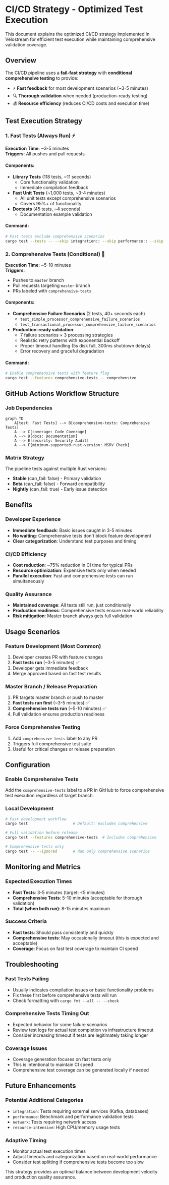 # CI/CD Strategy - Optimized Test Execution

This document explains the optimized CI/CD strategy implemented in Velostream for efficient test execution while maintaining comprehensive validation coverage.

## Overview

The CI/CD pipeline uses a **fail-fast strategy** with **conditional comprehensive testing** to provide:
- ⚡ **Fast feedback** for most development scenarios (~3-5 minutes)
- 🔍 **Thorough validation** when needed (production-ready testing)
- 💰 **Resource efficiency** (reduces CI/CD costs and execution time)

## Test Execution Strategy

### 1. Fast Tests (Always Run) ⚡
**Execution Time**: ~3-5 minutes  
**Triggers**: All pushes and pull requests

#### Components:
- **Library Tests** (118 tests, ~11 seconds)
  - Core functionality validation
  - Immediate compilation feedback
- **Fast Unit Tests** (~1,000 tests, ~3-4 minutes)
  - All unit tests except comprehensive scenarios
  - Covers 95%+ of functionality
- **Doctests** (45 tests, ~4 seconds)  
  - Documentation example validation

#### Command:
```bash
# Fast tests exclude comprehensive scenarios
cargo test --tests -- --skip integration:: --skip performance:: --skip comprehensive
```

### 2. Comprehensive Tests (Conditional) 🧪
**Execution Time**: ~5-10 minutes  
**Triggers**: 
- Pushes to `master` branch
- Pull requests targeting `master` branch
- PRs labeled with `comprehensive-tests`

#### Components:
- **Comprehensive Failure Scenarios** (2 tests, 40+ seconds each)
  - `test_simple_processor_comprehensive_failure_scenarios`
  - `test_transactional_processor_comprehensive_failure_scenarios`
- **Production-ready validation**:
  - 7 failure scenarios × 3 processing strategies
  - Realistic retry patterns with exponential backoff
  - Proper timeout handling (5s disk full, 300ms shutdown delays)
  - Error recovery and graceful degradation

#### Command:
```bash
# Enable comprehensive tests with feature flag
cargo test --features comprehensive-tests -- comprehensive
```

## GitHub Actions Workflow Structure

### Job Dependencies
```mermaid
graph TD
    A[test: Fast Tests] --> B[comprehensive-tests: Comprehensive Tests]
    A --> C[coverage: Code Coverage]
    A --> D[docs: Documentation]
    A --> E[security: Security Audit]
    A --> F[minimum-supported-rust-version: MSRV Check]
```

### Matrix Strategy
The pipeline tests against multiple Rust versions:
- **Stable** (can_fail: false) - Primary validation
- **Beta** (can_fail: false) - Forward compatibility  
- **Nightly** (can_fail: true) - Early issue detection

## Benefits

### Developer Experience
- **Immediate feedback**: Basic issues caught in 3-5 minutes
- **No waiting**: Comprehensive tests don't block feature development
- **Clear categorization**: Understand test purposes and timing

### CI/CD Efficiency
- **Cost reduction**: ~75% reduction in CI time for typical PRs
- **Resource optimization**: Expensive tests only when needed
- **Parallel execution**: Fast and comprehensive tests can run simultaneously

### Quality Assurance
- **Maintained coverage**: All tests still run, just conditionally
- **Production readiness**: Comprehensive tests ensure real-world reliability
- **Risk mitigation**: Master branch always gets full validation

## Usage Scenarios

### Feature Development (Most Common)
1. Developer creates PR with feature changes
2. **Fast tests run** (~3-5 minutes) ✅
3. Developer gets immediate feedback
4. Merge approved based on fast test results

### Master Branch / Release Preparation
1. PR targets master branch or push to master
2. **Fast tests run first** (~3-5 minutes) ✅  
3. **Comprehensive tests run** (~5-10 minutes) ✅
4. Full validation ensures production readiness

### Force Comprehensive Testing
1. Add `comprehensive-tests` label to any PR
2. Triggers full comprehensive test suite
3. Useful for critical changes or release preparation

## Configuration

### Enable Comprehensive Tests
Add the `comprehensive-tests` label to a PR in GitHub to force comprehensive test execution regardless of target branch.

### Local Development
```bash
# Fast development workflow
cargo test                    # Default: excludes comprehensive

# Full validation before release
cargo test --features comprehensive-tests  # Includes comprehensive

# Comprehensive tests only
cargo test -- --ignored       # Run only comprehensive scenarios
```

## Monitoring and Metrics

### Expected Execution Times
- **Fast Tests**: 3-5 minutes (target: <5 minutes)
- **Comprehensive Tests**: 5-10 minutes (acceptable for thorough validation)
- **Total (when both run)**: 8-15 minutes maximum

### Success Criteria
- **Fast tests**: Should pass consistently and quickly
- **Comprehensive tests**: May occasionally timeout (this is expected and acceptable)
- **Coverage**: Focus on fast test coverage to maintain CI speed

## Troubleshooting

### Fast Tests Failing
- Usually indicates compilation issues or basic functionality problems
- Fix these first before comprehensive tests will run
- Check formatting with `cargo fmt --all -- --check`

### Comprehensive Tests Timing Out
- Expected behavior for some failure scenarios
- Review test logs for actual test completion vs infrastructure timeout
- Consider increasing timeout if tests are legitimately taking longer

### Coverage Issues
- Coverage generation focuses on fast tests only
- This is intentional to maintain CI speed
- Comprehensive test coverage can be generated locally if needed

## Future Enhancements

### Potential Additional Categories
- `integration`: Tests requiring external services (Kafka, databases)
- `performance`: Benchmark and performance validation tests
- `network`: Tests requiring network access
- `resource-intensive`: High CPU/memory usage tests

### Adaptive Timing
- Monitor actual test execution times
- Adjust timeouts and categorization based on real-world performance
- Consider test splitting if comprehensive tests become too slow

This strategy provides an optimal balance between development velocity and production quality assurance.